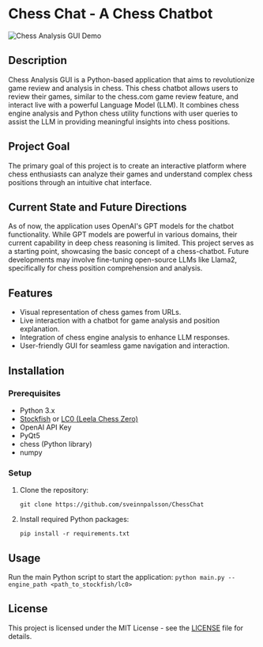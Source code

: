 # Chess Chat - A Chess Chatbot

![Chess Analysis GUI Demo](example.gif)

## Description

Chess Analysis GUI is a Python-based application that aims to revolutionize game review and analysis in chess. This chess chatbot allows users to review their games, similar to the chess.com game review feature, and interact live with a powerful Language Model (LLM). It combines chess engine analysis and Python chess utility functions with user queries to assist the LLM in providing meaningful insights into chess positions.

## Project Goal

The primary goal of this project is to create an interactive platform where chess enthusiasts can analyze their games and understand complex chess positions through an intuitive chat interface.

## Current State and Future Directions

As of now, the application uses OpenAI's GPT models for the chatbot functionality. While GPT models are powerful in various domains, their current capability in deep chess reasoning is limited. This project serves as a starting point, showcasing the basic concept of a chess-chatbot. Future developments may involve fine-tuning open-source LLMs like Llama2, specifically for chess position comprehension and analysis.

## Features

- Visual representation of chess games from URLs.
- Live interaction with a chatbot for game analysis and position explanation.
- Integration of chess engine analysis to enhance LLM responses.
- User-friendly GUI for seamless game navigation and interaction.

## Installation

### Prerequisites

- Python 3.x
- [Stockfish](https://stockfishchess.org/download/) or [LC0 (Leela Chess Zero)](https://lczero.org/play/download/)
- OpenAI API Key
- PyQt5
- chess (Python library)
- numpy

### Setup

1. Clone the repository:
    ```
    git clone https://github.com/sveinnpalsson/ChessChat
    ```
2. Install required Python packages:
    ```
    pip install -r requirements.txt
    ```

## Usage

Run the main Python script to start the application:
    ```
    python main.py --engine_path <path_to_stockfish/lc0>
    ```

## License

This project is licensed under the MIT License - see the [LICENSE](LICENSE) file for details.


